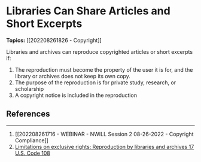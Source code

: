 # Libraries Can Share Articles and Short Excerpts
**Topics:** [[202208261826 - Copyright]]


Libraries and archives can reproduce copyrighted articles or short excerpts if:

1. The reproduction must become the property of the user it is for, and the library or archives does not keep its own copy.
2. The purpose of the reproduction is for private study, research, or scholarship
3. A copyright notice is included in the reproduction


## References
---
1. [[202208261716 - WEBINAR - NWILL Session 2 08-26-2022 - Copyright Compliance]]
2. [Limitations on exclusive rights: Reproduction by libraries and archives 17 U.S. Code 108](https://www.law.cornell.edu/uscode/text/17/108)